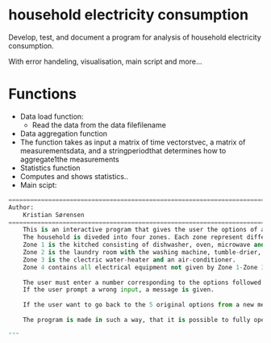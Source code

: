 # household electricity consumption

Develop, test, and document a program for analysis of household electricity consumption.

With error handeling, visualisation, main script and more...

# Functions

* Data load function:
  *  Read the data from the data filefilename
*  Data aggregation function
  * The function takes as input a matrix of time vectorstvec,  a matrix of measurementsdata, and a stringperiodthat determines how to aggregate1the measurements
* Statistics function
 *  Computes and shows statistics..
* Main scipt:
```python
=============================================================================
Author:
    Kristian Sørensen
=============================================================================
    This is an interactive program that gives the user the options of analysing electricity consumption in a househould by different means.
    The household is diveded into four zones. Each zone represent different hoursehold articles.
    Zone 1 is the kitched consisting of dishwasher, oven, microwave and more.
    Zone 2 is the laundry room with the washing machine, tumble-drier, a light and a refrigerator.
    Zone 3 is the clectric water-heater and an air-conditioner.
    Zone 4 contains all electrical equipment not given by Zone 1-Zone 3. 
    
    The user must enter a number corresponding to the options followed by Enter to use the program.
    If the user prompt a wrong input, a message is given. 
    
    If the user want to go back to the 5 original options from a new menu (as seen below in the Introduction varible), just press the Enter key (no other input in console.)
    
    The program is made in such a way, that it is possible to fully operate it in the python console using only the keybord. Hence, no figures ect. are popping op.
    
"""
```

